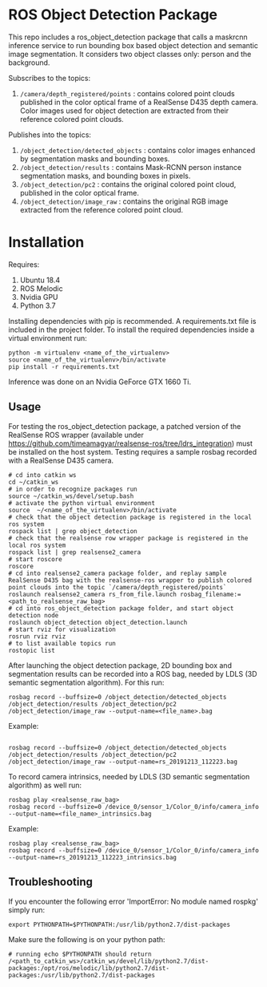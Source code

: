 # ROS Object Detection Package

This repo includes a ros_object_detection package that calls a maskrcnn inference service to run bounding box based object detection and semantic image segmentation. It considers two object classes only: person and the background.

Subscribes to the topics:

1. ```/camera/depth_registered/points``` : contains colored point clouds published in the color optical frame of a RealSense D435 depth camera. Color images used for object detection are extracted from their reference colored point clouds.


Publishes into the topics:

1. ```/object_detection/detected_objects``` : contains color images enhanced by segmentation masks and bounding boxes.
2. ```/object_detection/results```   : contains Mask-RCNN person instance segmentation masks, and bounding boxes in pixels.
3. ```/object_detection/pc2```       : contains the original colored point cloud, published in the color optical frame. 
4. ```/object_detection/image_raw``` : contains the original RGB image extracted from the reference colored point cloud.


# Installation

Requires:

1. Ubuntu 18.4
2. ROS Melodic
3. Nvidia GPU
4. Python 3.7

Installing dependencies with pip is recommended. A requirements.txt file is included in the project folder. To install the required dependencies inside a virtual environment run:

```
python -m virtualenv <name_of_the_virtualenv>
source <name_of_the_virtualenv>/bin/activate
pip install -r requirements.txt
```


Inference was done on an Nvidia GeForce GTX 1660 Ti.

## Usage

For testing the ros_object_detection package, a patched version of the RealSense ROS wrapper (available under https://github.com/timeamagyar/realsense-ros/tree/ldrs_integration) must be installed on the host system. Testing requires a sample rosbag recorded with a RealSense D435 camera.

```
# cd into catkin ws
cd ~/catkin_ws
# in order to recognize packages run
source ~/catkin_ws/devel/setup.bash
# activate the python virtual environment
source  ~/<name_of_the_virtualenv>/bin/activate 
# check that the object detection package is registered in the local ros system
rospack list | grep object_detection
# check that the realsense row wrapper package is registered in the local ros system
rospack list | grep realsense2_camera
# start roscore
roscore
# cd into realsense2_camera package folder, and replay sample RealSense D435 bag with the realsense-ros wrapper to publish colored point clouds into the topic `/camera/depth_registered/points`
roslaunch realsense2_camera rs_from_file.launch rosbag_filename:=<path_to_realsense_raw_bag>
# cd into ros_object_detection package folder, and start object detection node
roslaunch object_detection object_detection.launch
# start rviz for visualization
rosrun rviz rviz
# to list available topics run
rostopic list
```

After launching the object detection package, 2D bounding box and segmentation results can be recorded into a ROS bag, needed by LDLS (3D semantic segmentation algorithm). For this run:

```
rosbag record --buffsize=0 /object_detection/detected_objects /object_detection/results /object_detection/pc2 /object_detection/image_raw --output-name=<file_name>.bag

```

Example: 

```

rosbag record --buffsize=0 /object_detection/detected_objects /object_detection/results /object_detection/pc2 /object_detection/image_raw --output-name=rs_20191213_112223.bag

```

To record camera intrinsics, needed by LDLS (3D semantic segmentation algorithm) as well run:

```
rosbag play <realsense_raw_bag>
rosbag record --buffsize=0 /device_0/sensor_1/Color_0/info/camera_info --output-name=<file_name>_intrinsics.bag

```

Example: 

```
rosbag play <realsense_raw_bag>
rosbag record --buffsize=0 /device_0/sensor_1/Color_0/info/camera_info --output-name=rs_20191213_112223_intrinsics.bag

```

## Troubleshooting

If you encounter the following error 'ImportError: No module named rospkg' simply run:

```export PYTHONPATH=$PYTHONPATH:/usr/lib/python2.7/dist-packages```

Make sure the following is on your python path:

```
# running echo $PYTHONPATH should return
/<path_to_catkin_ws>/catkin_ws/devel/lib/python2.7/dist-packages:/opt/ros/melodic/lib/python2.7/dist-packages:/usr/lib/python2.7/dist-packages

```


